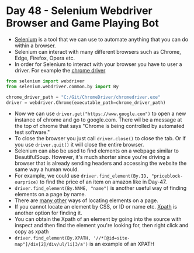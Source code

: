 # Day 48 - Selenium Webdriver Browser and Game Playing Bot

- [Selenium](https://www.selenium.dev/) is a tool that we can use to automate anything that you can do within a browser.
- Selenium can interact with many different browsers such as Chrome, Edge, Firefox, Opera etc.
- In order for Selenium to interact with your browser you have to user a driver. For example the [chrome driver](https://chromedriver.chromium.org/downloads)

```python
from selenium import webdriver
from selenium.webdriver.common.by import By

chrome_driver_path = "C:/Git/ChromeDriver/chromedriver.exe"
driver = webdriver.Chrome(executable_path=chrome_driver_path)
```

- Now we can use `driver.get("https://www.google.com")` to open a new instance of chrome and go to google.com. There wil be a message at the top of chrome that says "Chrome is being controlled by automated test software."
- To close the browser you just call `driver.close()` to close the tab. Or if you use `driver.quit()` it will close the entire browser.
- Selenium can also be used to find elements on a webpage similar to BeautifulSoup. However, it's much shorter since you're driving a browser that is already sending headers and accessing the website the same way a human would.
- For example, we could use `driver.find_element(By.ID, "priceblock-ourprice)` to find the price of an item on amazon like in Day-47.
- `driver.find_element(By.NAME, "name")` is another useful way of finding elements on a page by name.
- There are [many other](https://selenium-python.readthedocs.io/locating-elements.html) ways of locating elements on a page.
- If you cannot locate an element by CSS, or ID or name etc. [Xpath](https://www.w3schools.com/xml/xpath_intro.asp) is another option for finding it.
- You can obtain the Xpath of an element by going into the source with inspect and then find the element you're looking for, then right click and copy as xpath
- `driver.find_element(By.XPATH, '//*[@id=site-map"]/div[2]/div/ul/li[3/a')` is an example of an XPATH